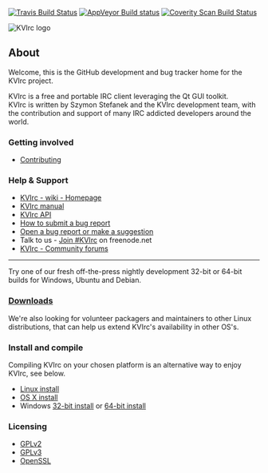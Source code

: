 [![Travis Build Status](https://img.shields.io/travis/kvirc/KVIrc/master.svg?label=linux%2Fosx)](https://travis-ci.org/kvirc/KVIrc)
[![AppVeyor Build status](https://img.shields.io/appveyor/ci/DarthGandalf/KVIrc/master.svg?label=windows)](https://ci.appveyor.com/project/DarthGandalf/kvirc/branch/master)
[![Coverity Scan Build Status](https://img.shields.io/coverity/scan/6841.svg)](https://scan.coverity.com/projects/kvirc-coverity)

![KVIrc logo](../master/data/icons/128x128/kvirc.png "KVIrc - The visual IRC client for the masses!")

## About

Welcome, this is the GitHub development and bug tracker home for the KVIrc project.

KVIrc is a free and portable IRC client leveraging the Qt GUI toolkit.  
KVIrc is written by Szymon Stefanek and the KVIrc development team, with the contribution and support of many IRC addicted developers around the world.

### Getting involved

- [Contributing](https://github.com/kvirc/KVIrc/wiki/Getting-involved-and-contributing)

### Help & Support

- [KVIrc - wiki - Homepage](https://github.com/kvirc/KVIrc/wiki/home)
- [KVIrc manual](http://www.kvirc.net/doc)
- [KVIrc API](http://www.kvirc.net/api)
- [How to submit a bug report](https://github.com/kvirc/KVIrc/wiki/Submitting-a-bug-report)
- [Open a bug report or make a suggestion](https://github.com/kvirc/KVIrc/issues)
- Talk to us - [Join #KVIrc](https://webchat.freenode.net?nick=kvirc-user&channels=%23kvirc&prompt=1&uio=OT10cnVlde) on freenode.net
- [KVIrc - Community forums](http://www.kvirc.ru/forum/)

---
Try one of our fresh off-the-press nightly development 32-bit or 64-bit builds for Windows, Ubuntu and Debian.
### [Downloads](https://github.com/kvirc/KVIrc/wiki/Downloading-KVIrc's-nightly-source-or-binaries)

We're also looking for volunteer packagers and maintainers to other Linux distributions, that can help us extend KVIrc's availability in other OS's.

### Install and compile

Compiling KVIrc on your chosen platform is an alternative way to enjoy KVIrc, see below.

- [Linux install](https://github.com/kvirc/KVIrc/blob/master/doc/INSTALL.txt)
- [OS X install](https://github.com/kvirc/KVIrc/blob/master/doc/INSTALL-MacOS.txt)
- Windows [32-bit install](https://github.com/kvirc/KVIrc/blob/master/doc/INSTALL-Win32.txt) or [64-bit install](https://github.com/kvirc/KVIrc/blob/master/doc/INSTALL-Win64.txt)

### Licensing

- [GPLv2](https://github.com/kvirc/KVIrc/blob/master/doc/LICENSE-GPLV2)
- [GPLv3](https://github.com/kvirc/KVIrc/blob/master/doc/LICENSE-GPLV3)
- [OpenSSL](https://github.com/kvirc/KVIrc/blob/master/doc/LICENSE-OPENSSL)
